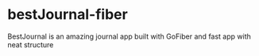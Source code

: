 # bestJournal-fiber
 BestJournal is an amazing journal app built with GoFiber and fast app with neat structure
